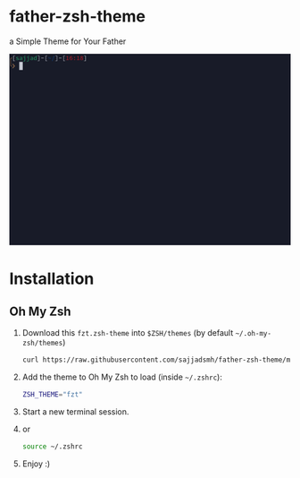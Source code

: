 # father-zsh-theme
a Simple Theme for Your Father

![](assets/fzt.png)

# Installation

## Oh My Zsh

1. Download this ```fzt.zsh-theme``` into `$ZSH/themes` (by default `~/.oh-my-zsh/themes`)

    ```sh
    curl https://raw.githubusercontent.com/sajjadsmh/father-zsh-theme/master/fzt.zsh-theme -o $ZSH/themes/fzt.zsh-theme
    ```

2. Add the theme to Oh My Zsh to load (inside `~/.zshrc`):

    ```sh
    ZSH_THEME="fzt"
    ```

3. Start a new terminal session.
4. or
    ```sh
    source ~/.zshrc
    ```
    
5. Enjoy :)
    
